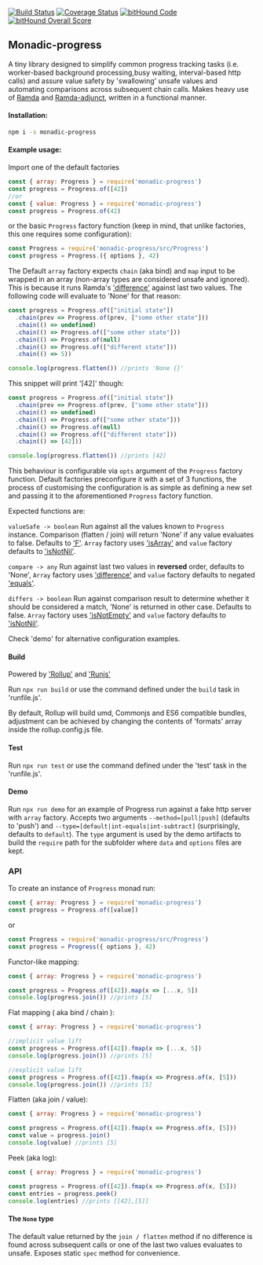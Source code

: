 [![Build Status](https://travis-ci.org/whapky/monadic-progress.svg?branch=master)](https://travis-ci.org/whapky/monadic-progress)
[![Coverage Status](https://coveralls.io/repos/github/whapky/monadic-progress/badge.svg)](https://coveralls.io/github/whapky/monadic-progress)
[![bitHound Code](https://www.bithound.io/github/whapky/monadic-progress/badges/code.svg)](https://www.bithound.io/github/whapky/monadic-progress)
[![bitHound Overall Score](https://www.bithound.io/github/whapky/monadic-progress/badges/score.svg)](https://www.bithound.io/github/whapky/monadic-progress)
## **Monadic-progress**

A tiny library designed to simplify common progress tracking tasks (i.e. worker-based background processing,busy waiting, interval-based http calls) and assure value safety by 'swallowing' unsafe values and automating comparisons across subsequent chain calls. Makes heavy use of [Ramda](http://ramdajs.com/) and [Ramda-adjunct](https://github.com/char0n/ramda-adjunct), written in a functional manner.

#### Installation:
```sh
npm i -s monadic-progress
```

#### Example usage:

Import one of the default factories
```JavaScript
const { array: Progress } = require('monadic-progress')
const progress = Progress.of([42])
//or
const { value: Progress } = require('monadic-progress')
const progress = Progress.of(42)
```
or the basic ```Progress``` factory function (keep in mind, that unlike factories, this one requires some configuration):
```JavaScript
const Progress = require('monadic-progress/src/Progress')
const progress = Progress.({ options }, 42)
```

The Default ```array``` factory expects ```chain``` (aka bind) and ```map``` input to be wrapped in an array (non-array types are considered unsafe and ignored). This is because it runs Ramda's ['difference'](http://ramdajs.com/docs/#difference) against last two values. The following code will evaluate to 'None' for that reason:

```javascript
const progress = Progress.of(["initial state"])
  .chain(prev => Progress.of(prev, ["some other state"]))
  .chain(() => undefined)
  .chain(() => Progress.of(["some other state"]))
  .chain(() => Progress.of(null)
  .chain(() => Progress.of(["different state"]))
  .chain(() => 5))

console.log(progress.flatten()) //prints 'None {}'
```
This snippet will print '[42]' though:

```javascript
const progress = Progress.of(["initial state"])
  .chain(prev => Progress.of(prev, ["some other state"]))
  .chain(() => undefined)
  .chain(() => Progress.of(["some other state"]))
  .chain(() => Progress.of(null)
  .chain(() => Progress.of(["different state"]))
  .chain(() => [42]))

console.log(progress.flatten()) //prints [42]
```

This behaviour is configurable via ```opts``` argument of the ```Progress``` factory function. Default factories preconfigure it with a set of 3 functions, the process of customising the configuration is as simple as defining a new set and passing it to the aforementioned ```Progress``` factory function.

Expected functions are:

``` valueSafe -> boolean ```
Run against all the values known to ```Progress``` instance. Comparison (flatten / join) will return 'None' if any value evaluates to false. Defaults to ['F'](http://ramdajs.com/docs/#F).
```Array``` factory uses ['isArray'](https://char0n.github.io/ramda-adjunct/2.6.0/RA.html#.isArray) and ```value``` factory defaults to ['isNotNil'](https://char0n.github.io/ramda-adjunct/2.6.0/RA.html#.isNotNil).

``` compare -> any ```
Run against last two values in **reversed** order, defaults to 'None', ```Array``` factory uses ['difference'](http://ramdajs.com/docs/#difference) and ```value``` factory defaults to negated ['equals'](http://ramdajs.com/docs/#equals).

``` differs -> boolean ```
Run against comparison result to determine whether it should be considered a match, 'None' is returned in other case. Defaults to false. ```Array``` factory uses ['isNotEmpty'](https://char0n.github.io/ramda-adjunct/2.6.0/RA.html#.isNotEmpty) and ```value``` factory defaults to ['isNotNil'](https://char0n.github.io/ramda-adjunct/2.6.0/RA.html#.isNotNil).

Check 'demo' for alternative configuration examples.

#### Build

Powered by ['Rollup'](https://rollupjs.org/guide/en) and ['Runjs'](https://github.com/pawelgalazka/runjs) 

Run ``` npx run build ``` or use the command defined under the ```build``` task in 'runfile.js'.

By default, Rollup will build umd, Commonjs and ES6 compatible bundles, adjustment can be achieved by changing the contents of 'formats' array inside the rollup.config.js file.

#### Test
 
Run ``` npx run test ``` or use the command defined under the 'test' task in the 'runfile.js'.

#### Demo

Run ```npx run demo``` for an example of Progress run against a fake http server with ```array``` factory. Accepts two arguments ```--method=[pull|push]``` (defaults to 'push') and ```--type=[default|int-equals|int-subtract]``` (surprisingly, defaults to ```default```). The ```type``` argument is used by the demo artifacts to build the ```require``` path for the subfolder where ```data``` and ```options``` files are kept.

### API 

To create an instance of ```Progress``` monad run:
```JavaScript
const { array: Progress } = require('monadic-progress')
const progress = Progress.of([value])
```
or 
```JavaScript
const Progress = require('monadic-progress/src/Progress')
const progress = Progress({ options }, 42)
```

Functor-like mapping:

```JavaScript
const { array: Progress } = require('monadic-progress')

const progress = Progress.of([42]).map(x => [...x, 5])
console.log(progress.join()) //prints [5] 
```

Flat mapping ( aka bind / chain ):

```JavaScript
const { array: Progress } = require('monadic-progress')

//implicit value lift
const progress = Progress.of([42]).fmap(x => [...x, 5])
console.log(progress.join()) //prints [5]

//explicit value lift
const progress = Progress.of([42]).fmap(x => Progress.of(x, [5]))
console.log(progress.join()) //prints [5]
```

Flatten (aka join / value):
```JavaScript
const { array: Progress } = require('monadic-progress')

const progress = Progress.of([42]).fmap(x => Progress.of(x, [5]))
const value = progress.join()
console.log(value) //prints [5]
```

Peek (aka log):
```JavaScript
const { array: Progress } = require('monadic-progress')

const progress = Progress.of([42]).fmap(x => Progress.of(x, [5]))
const entries = progress.peek()
console.log(entries) //prints [[42],[5]]
```

#### The ```None``` type

The default value returned by the ```join / flatten``` method if no difference is found across subsequent calls or one of the last two values evaluates to unsafe. Exposes static ```spec``` method for convenience.